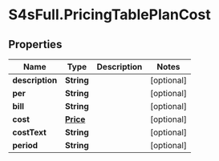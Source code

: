 # S4sFull.PricingTablePlanCost

## Properties
Name | Type | Description | Notes
------------ | ------------- | ------------- | -------------
**description** | **String** |  | [optional] 
**per** | **String** |  | [optional] 
**bill** | **String** |  | [optional] 
**cost** | [**Price**](Price.md) |  | [optional] 
**costText** | **String** |  | [optional] 
**period** | **String** |  | [optional] 


